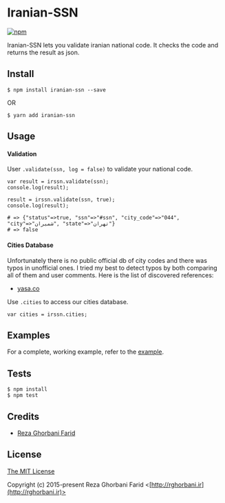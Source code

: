 Iranian-SSN
===========

[![npm](https://img.shields.io/npm/v/iranian-ssn.svg?style=flat-square)](https://www.npmjs.com/package/iranian-ssn)

Iranian-SSN lets you validate iranian national code. It checks the code and returns the result as json.

## Install

    $ npm install iranian-ssn --save

OR

    $ yarn add iranian-ssn

## Usage

#### Validation

User `.validate(ssn, log = false)` to validate your national code.

    var result = irssn.validate(ssn);
    console.log(result);

    result = irssn.validate(ssn, true);
    console.log(result);

    # => {"status"=>true, "ssn"=>"#ssn", "city_code"=>"044", "city"=>"شمیران", "state"=>"تهران"}
    # => false

#### Cities Database
Unfortunately there is no public official db of city codes and there was typos in unofficial ones.
I tried my best to detect typos by both comparing all of them and user comments.
Here is the list of discovered references:

- [yasa.co](https://www.yasa.co/%D8%A7%D8%AF%D8%A7%D8%B1%D9%87-%D8%AB%D8%A8%D8%AA-%D8%A7%D8%AD%D9%88%D8%A7%D9%84/%DA%A9%D8%AF-%D9%85%D9%84%DB%8C-%D9%88-%D8%B4%D9%87%D8%B1-%D9%85%D8%AD%D9%84-%D8%B5%D8%AF%D9%88%D8%B1-%D8%A2%D9%86-%D8%B4%D9%87%D8%B1-%D9%85%D8%AD%D9%84-%D8%AA%D9%88%D9%84%D8%AF)

Use `.cities` to access our cities database.

    var cities = irssn.cities;

## Examples

For a complete, working example, refer to the [example](https://github.com/rghorbani/node-iranian-ssn/tree/master/test.js).

## Tests

    $ npm install
    $ npm test

## Credits

  - [Reza Ghorbani Farid](http://github.com/rghorbani)

## License

[The MIT License](http://opensource.org/licenses/MIT)

Copyright (c) 2015-present Reza Ghorbani Farid <[http://rghorbani.ir](http://rghorbani.ir)>
